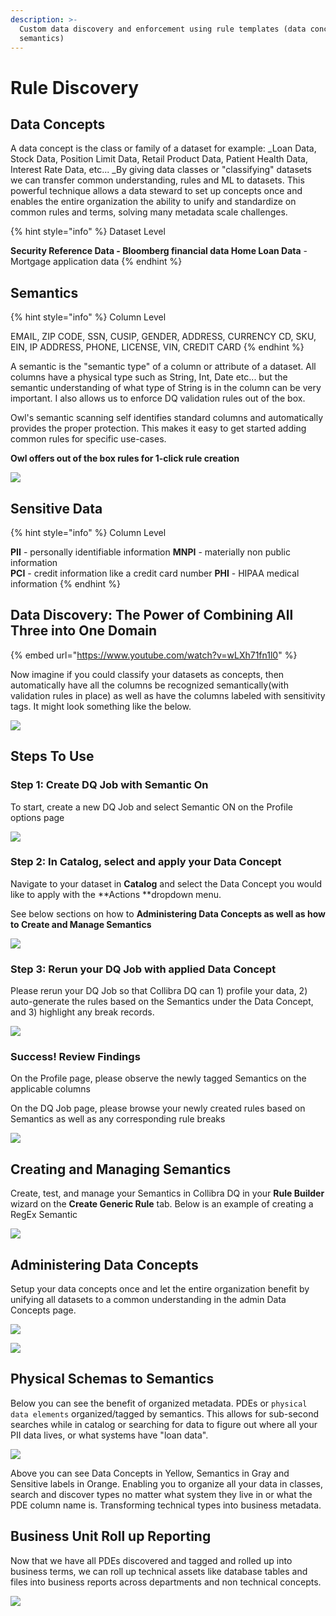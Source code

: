 ```yaml
---
description: >-
  Custom data discovery and enforcement using rule templates (data concepts and
  semantics)
---
```


# Rule Discovery

## Data Concepts

A data concept is the class or family of a dataset for example:  _Loan Data, Stock Data, Position Limit Data, Retail Product Data, Patient Health Data, Interest Rate Data, etc... _By giving data classes or "classifying" datasets we can transfer common understanding, rules and ML to datasets. This powerful technique allows a data steward to set up concepts once and enables the entire organization the ability to unify and standardize on common rules and terms, solving many metadata scale challenges.

{% hint style="info" %}
Dataset Level

**Security Reference Data **- Bloomberg financial data**                                                                      Home Loan Data** - Mortgage application data
{% endhint %}

## Semantics

{% hint style="info" %}
Column Level

EMAIL, ZIP CODE, SSN, CUSIP, GENDER, ADDRESS, CURRENCY CD, SKU, EIN, IP ADDRESS, PHONE, LICENSE, VIN, CREDIT CARD
{% endhint %}

A semantic is the "semantic type" of a column or attribute of a dataset.  All columns have a physical type such as String, Int, Date etc... but the semantic understanding of what type of String is in the column can be very important.  I also allows us to enforce DQ validation rules out of the box.&#x20;

Owl's semantic scanning self identifies standard columns and automatically provides the proper protection. This makes it easy to get started adding common rules for specific use-cases.&#x20;

**Owl offers out of the box rules for 1-click rule creation**

![](../../.gitbook/assets/auto-rules.png)

## Sensitive Data

{% hint style="info" %}
Column Level

**PII** - personally identifiable information                                                                                             **MNPI** - materially non public information\
**PCI** - credit information like a credit card number                                                                              **PHI** - HIPAA medical information
{% endhint %}

## Data Discovery: The Power of Combining All Three into One Domain&#x20;

{% embed url="https://www.youtube.com/watch?v=wLXh71fn1l0" %}

Now imagine if you could classify your datasets as concepts, then automatically have all the columns be recognized semantically(with validation rules in place) as well as have the columns labeled with sensitivity tags.  It might look something like the below.

![](../../.gitbook/assets/screen-shot-2021-09-15-at-1.11.06-pm.png)

## Steps To Use

### Step 1: Create DQ Job with Semantic On

To start, create a new DQ Job and select Semantic ON on the Profile options page

![](<../../.gitbook/assets/dqjobsemanticon (1).gif>)

### Step 2: In Catalog, select and apply your Data Concept

Navigate to your dataset in **Catalog** and select the Data Concept you would like to apply with the **Actions **dropdown menu.

See below sections on how to **Administering Data Concepts **as well as how to** Create and Manage Semantics**

![](<../../.gitbook/assets/semantic-apply-dataconcept (1).gif>)

### Step 3: Rerun your DQ Job with applied Data Concept

Please rerun your DQ Job so that Collibra DQ can 1) profile your data, 2) auto-generate the rules based on the Semantics under the Data Concept, and 3) highlight any break records.

![](../../.gitbook/assets/dataconcept-rerun-job.gif)

### Success! Review Findings

On the Profile page, please observe the newly tagged Semantics on the applicable columns

On the DQ Job page, please browse your newly created rules based on Semantics as well as any corresponding rule breaks

![](../../.gitbook/assets/review-dataconcept-results.gif)

## Creating and Managing Semantics

Create, test, and manage your Semantics in Collibra DQ in your **Rule Builder** wizard on the **Create Generic Rule** tab. Below is an example of creating a RegEx Semantic

![](<../../.gitbook/assets/creating-semantic-regex (1).gif>)

## Administering Data Concepts

Setup your data concepts once and let the entire organization benefit by unifying all datasets to a common understanding in the admin Data Concepts page.&#x20;

![](../../.gitbook/assets/adding-data-concepts.gif)

![](../../.gitbook/assets/screen-shot-2021-09-15-at-1.14.42-pm.png)

## Physical Schemas to Semantics

Below you can see the benefit of organized metadata.  PDEs or `physical data elements` organized/tagged by semantics.  This allows for sub-second searches while in catalog or searching for data to figure out where all your PII data lives, or what systems have "loan data".

![](../../.gitbook/assets/screen-shot-2021-09-15-at-4.32.09-pm.png)

Above you can see Data Concepts in Yellow, Semantics in Gray and Sensitive labels in Orange.  Enabling you to organize all your data in classes, search and discover types no matter what system they live in or what the PDE column name is.  Transforming technical types into business metadata.

## Business Unit Roll up Reporting

Now that we have all PDEs discovered and tagged and rolled up into business terms, we can roll up technical assets like database tables and files into business reports across departments and non technical concepts.

![](../../.gitbook/assets/screen-shot-2021-09-15-at-5.17.14-pm.png)
